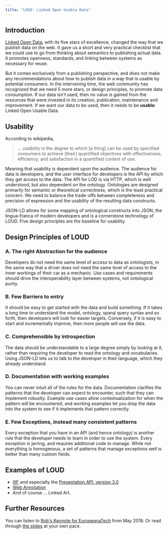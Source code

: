 ```yaml
---
title: "LOUD: Linked Open Usable Data"
---
```


## Introduction

[Linked Open Data](http://5stardata.info/en/), with its five stars of excellence, changed the way that we publish data on the web. It gave us a short and very practical checklist that we could use to go from thinking about semantics to publishing actual data. It promotes openness, standards, and linking between systems as necessary for reuse. 

But it comes exclusively from a publishing perspective, and does not make any recommendations about how to publish data in a way that is usable by potential consumers. In the intervening time, the web community has recognized that we need 5 more stars, or design principles, to promote data consumption. If our data isn't used, then no value is gained from the resources that were invested in its creation, publication, maintenance and improvement.  If we want our data to be used, then it needs to be **usable**: Linked Open Usable Data.

## Usability

According to wikipedia,

> ... *usability* is the degree to which [a thing] can be used by specified consumers to achieve [their] quantified objectives with effectiveness, efficiency, and satisfaction in a quantified context of use.

Meaning that usability is dependent upon the audience. The audience for data is developers, and the user interface for developers is the API by which they get access to the data. The API for LOD is via HTTP, which is well understood, but also dependent on the ontology.  Ontologies are designed primarily for semantic or theoretical correctness, which is the least practical concern. We need to balance the trade-offs between completeness and precision of expression and the usability of the resulting data constructs.

JSON-LD allows for some mapping of ontological constructs into JSON, the lingua-franca of modern developers and is a cornerstone technology of LOUD.  Five design principles are the baseline for usability.


## Design Principles of LOUD

### A. The right **A**bstraction for the audience

Developers do not need the same level of access to data as ontologists, in the same way that a driver does not need the same level of access to the inner workings of their car as a mechanic. Use cases and requirements should drive the interoperability layer between systems, not ontological purity.

### B. Few **B**arriers to entry

It should be easy to get started with the data and build something. If it takes a long time to understand the model, ontology, sparql query syntax and so forth, then developers will look for easier targets.  Conversely, if it is easy to start and incrementally improve, then more people will use the data.

### C. **C**omprehensible by introspection

The data should be understandable to a large degree simply by looking at it, rather than requiring the developer to read the ontology and vocabularies. Using JSON-LD lets us to talk to the developer in their language, which they already understand.

### D. **D**ocumentation with working examples

You can never intuit all of the rules for the data. Documentation clarifies the patterns that the developer can expect to encounter, such that they can implement robustly. Example use cases allow contextualization for when the pattern will be encountered, and working examples let you drop the data into the system to see if it implements that pattern correctly.

### E. Few **E**xceptions, instead many consistent patterns

Every exception that you have in an API (and hence ontology) is another rule that the developer needs to learn in order to use the system. Every exception is jarring, and requires additional code to manage. While not everything is homogenous, a set of patterns that manage exceptions well is better than many custom fields.


## Examples of LOUD

* [IIIF](https://iiif.io/) and especially the [Presentation API, version 3.0](https://iiif.io/api/presentation/3.0/)
* [Web Annotation](http://www.w3.org/TR/annotation-model)
* And of course ... Linked Art.

## Further Resources

You can listen to [Rob's Keynote for EuropeanaTech](https://www.youtube.com/watch?v=r4afi8mGVAY) from May 2018. Or read through [the slides](https://www.slideshare.net/Europeana/shout-it-out-loud-by-rob-sanderson-europeanatech-conference-2018-98225909) at your own pace.

